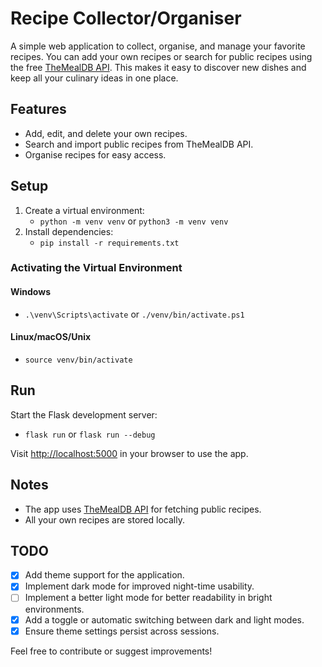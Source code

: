 # Recipe Collector/Organiser

A simple web application to collect, organise, and manage your favorite recipes. You can add your own recipes or search for public recipes using the free [TheMealDB API](https://www.themealdb.com/). This makes it easy to discover new dishes and keep all your culinary ideas in one place.

## Features

- Add, edit, and delete your own recipes.
- Search and import public recipes from TheMealDB API.
- Organise recipes for easy access.

## Setup

1. Create a virtual environment:
    - `python -m venv venv` or `python3 -m venv venv`
2. Install dependencies:
    - `pip install -r requirements.txt`

### Activating the Virtual Environment

#### Windows
- `.\venv\Scripts\activate` or `./venv/bin/activate.ps1`

#### Linux/macOS/Unix
- `source venv/bin/activate`

## Run

Start the Flask development server:
- `flask run` or `flask run --debug`

Visit [http://localhost:5000](http://localhost:5000) in your browser to use the app.

## Notes

- The app uses [TheMealDB API](https://www.themealdb.com/) for fetching public recipes.
- All your own recipes are stored locally.

## TODO
- [x] Add theme support for the application.
- [x] Implement dark mode for improved night-time usability.
- [ ] Implement a better light mode for better readability in bright environments.
- [x] Add a toggle or automatic switching between dark and light modes.
- [x] Ensure theme settings persist across sessions.

Feel free to contribute or suggest improvements!